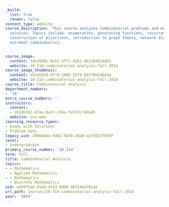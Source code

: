 ```yaml
---
_build:
  list: true
  render: false
content_type: website
course_description: 'This course analyzes combinatorial problems and methods for their
  solution. Topics include: enumeration, generating functions, recurrence relations,
  construction of bijections, introduction to graph theory, network algorithms, and
  extremal combinatorics.

  '
course_image:
  content: 34e26b8c-8cb1-4f7c-42b1-8b1384814d01
  website: 18-314-combinatorial-analysis-fall-2014
course_image_thumbnail:
  content: d51e5934-8f7d-280b-5579-89770e2dbdda
  website: 18-314-combinatorial-analysis-fall-2014
course_title: Combinatorial Analysis
department_numbers:
- '18'
extra_course_numbers: ''
instructors:
  content:
  - 2610b242-4fee-0a77-c54a-fefd3c74da45
  website: ocw-www
learning_resource_types:
- Exams with Solutions
- Problem Sets
legacy_uid: 2986e8ea-9382-68f8-20a0-ae7393776f0f
level:
- Undergraduate
primary_course_number: '18.314'
term: Fall
title: Combinatorial Analysis
topics:
- - Mathematics
  - Applied Mathematics
- - Mathematics
  - Discrete Mathematics
uid: ed50f9ae-d1dd-47d3-8db9-90314ea78a3d
url_path: courses/18-314-combinatorial-analysis-fall-2014
year: '2014'
---
```


